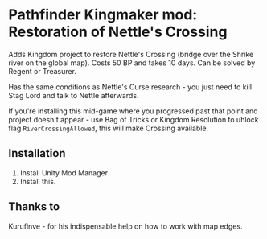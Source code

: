 # Pathfinder Kingmaker mod: Restoration of Nettle's Crossing

Adds Kingdom project to restore Nettle's Crossing (bridge over the Shrike river on the global map).
Costs 50 BP and takes 10 days. Can be solved by Regent or Treasurer.

Has the same conditions as Nettle's Curse research - you just need to kill Stag Lord and talk to Nettle afterwards.

If you're installing this mid-game where you progressed past that point and project doesn't appear - use Bag of Tricks or Kingdom Resolution to uhlock flag `RiverCrossingAllowed`, this will make Crossing available.

## Installation
1. Install Unity Mod Manager
2. Install this.

## Thanks to
Kurufinve - for his indispensable help on how to work with map edges.